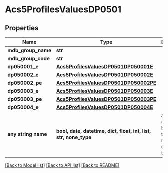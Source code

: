 # Acs5ProfilesValuesDP0501


## Properties
Name | Type | Description | Notes
------------ | ------------- | ------------- | -------------
**mdb_group_name** | **str** |  | 
**mdb_group_code** | **str** |  | 
**dp050001_e** | [**Acs5ProfilesValuesDP0501DP050001E**](Acs5ProfilesValuesDP0501DP050001E.md) |  | 
**dp050002_e** | [**Acs5ProfilesValuesDP0501DP050002E**](Acs5ProfilesValuesDP0501DP050002E.md) |  | 
**dp050002_pe** | [**Acs5ProfilesValuesDP0501DP050002PE**](Acs5ProfilesValuesDP0501DP050002PE.md) |  | 
**dp050003_e** | [**Acs5ProfilesValuesDP0501DP050003E**](Acs5ProfilesValuesDP0501DP050003E.md) |  | 
**dp050003_pe** | [**Acs5ProfilesValuesDP0501DP050003PE**](Acs5ProfilesValuesDP0501DP050003PE.md) |  | 
**dp050004_e** | [**Acs5ProfilesValuesDP0501DP050004E**](Acs5ProfilesValuesDP0501DP050004E.md) |  | 
**any string name** | **bool, date, datetime, dict, float, int, list, str, none_type** | any string name can be used but the value must be the correct type | [optional]

[[Back to Model list]](../README.md#documentation-for-models) [[Back to API list]](../README.md#documentation-for-api-endpoints) [[Back to README]](../README.md)


